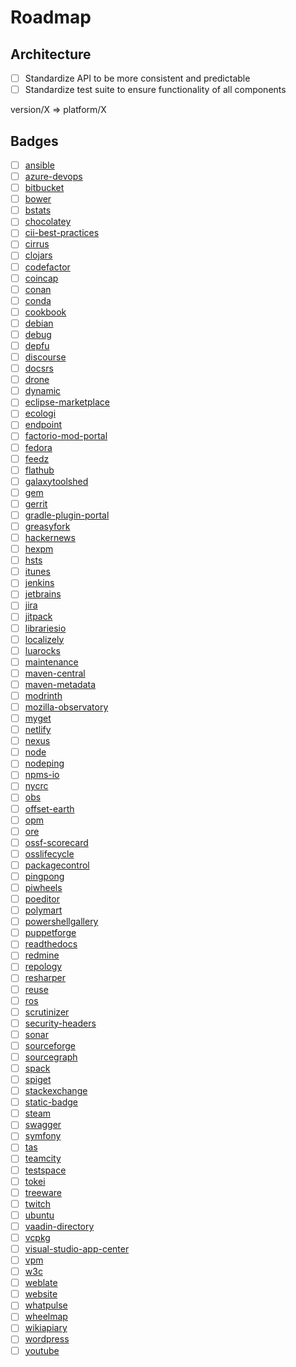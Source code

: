 # Roadmap

## Architecture

- [ ] Standardize API to be more consistent and predictable
- [ ] Standardize test suite to ensure functionality of all components

version/X => platform/X

## Badges

- [ ] [ansible](https://github.com/badges/shields/tree/master/services/ansible)
- [ ] [azure-devops](https://github.com/badges/shields/tree/master/services/azure-devops)
- [ ] [bitbucket](https://github.com/badges/shields/tree/master/services/bitbucket)
- [ ] [bower](https://github.com/badges/shields/tree/master/services/bower)
- [ ] [bstats](https://github.com/badges/shields/tree/master/services/bstats)
- [ ] [chocolatey](https://github.com/badges/shields/tree/master/services/chocolatey)
- [ ] [cii-best-practices](https://github.com/badges/shields/tree/master/services/cii-best-practices)
- [ ] [cirrus](https://github.com/badges/shields/tree/master/services/cirrus)
- [ ] [clojars](https://github.com/badges/shields/tree/master/services/clojars)
- [ ] [codefactor](https://github.com/badges/shields/tree/master/services/codefactor)
- [ ] [coincap](https://github.com/badges/shields/tree/master/services/coincap)
- [ ] [conan](https://github.com/badges/shields/tree/master/services/conan)
- [ ] [conda](https://github.com/badges/shields/tree/master/services/conda)
- [ ] [cookbook](https://github.com/badges/shields/tree/master/services/cookbook)
- [ ] [debian](https://github.com/badges/shields/tree/master/services/debian)
- [ ] [debug](https://github.com/badges/shields/tree/master/services/debug)
- [ ] [depfu](https://github.com/badges/shields/tree/master/services/depfu)
- [ ] [discourse](https://github.com/badges/shields/tree/master/services/discourse)
- [ ] [docsrs](https://github.com/badges/shields/tree/master/services/docsrs)
- [ ] [drone](https://github.com/badges/shields/tree/master/services/drone)
- [ ] [dynamic](https://github.com/badges/shields/tree/master/services/dynamic)
- [ ] [eclipse-marketplace](https://github.com/badges/shields/tree/master/services/eclipse-marketplace)
- [ ] [ecologi](https://github.com/badges/shields/tree/master/services/ecologi)
- [ ] [endpoint](https://github.com/badges/shields/tree/master/services/endpoint)
- [ ] [factorio-mod-portal](https://github.com/badges/shields/tree/master/services/factorio-mod-portal)
- [ ] [fedora](https://github.com/badges/shields/tree/master/services/fedora)
- [ ] [feedz](https://github.com/badges/shields/tree/master/services/feedz)
- [ ] [flathub](https://github.com/badges/shields/tree/master/services/flathub)
- [ ] [galaxytoolshed](https://github.com/badges/shields/tree/master/services/galaxytoolshed)
- [ ] [gem](https://github.com/badges/shields/tree/master/services/gem)
- [ ] [gerrit](https://github.com/badges/shields/tree/master/services/gerrit)
- [ ] [gradle-plugin-portal](https://github.com/badges/shields/tree/master/services/gradle-plugin-portal)
- [ ] [greasyfork](https://github.com/badges/shields/tree/master/services/greasyfork)
- [ ] [hackernews](https://github.com/badges/shields/tree/master/services/hackernews)
- [ ] [hexpm](https://github.com/badges/shields/tree/master/services/hexpm)
- [ ] [hsts](https://github.com/badges/shields/tree/master/services/hsts)
- [ ] [itunes](https://github.com/badges/shields/tree/master/services/itunes)
- [ ] [jenkins](https://github.com/badges/shields/tree/master/services/jenkins)
- [ ] [jetbrains](https://github.com/badges/shields/tree/master/services/jetbrains)
- [ ] [jira](https://github.com/badges/shields/tree/master/services/jira)
- [ ] [jitpack](https://github.com/badges/shields/tree/master/services/jitpack)
- [ ] [librariesio](https://github.com/badges/shields/tree/master/services/librariesio)
- [ ] [localizely](https://github.com/badges/shields/tree/master/services/localizely)
- [ ] [luarocks](https://github.com/badges/shields/tree/master/services/luarocks)
- [ ] [maintenance](https://github.com/badges/shields/tree/master/services/maintenance)
- [ ] [maven-central](https://github.com/badges/shields/tree/master/services/maven-central)
- [ ] [maven-metadata](https://github.com/badges/shields/tree/master/services/maven-metadata)
- [ ] [modrinth](https://github.com/badges/shields/tree/master/services/modrinth)
- [ ] [mozilla-observatory](https://github.com/badges/shields/tree/master/services/mozilla-observatory)
- [ ] [myget](https://github.com/badges/shields/tree/master/services/myget)
- [ ] [netlify](https://github.com/badges/shields/tree/master/services/netlify)
- [ ] [nexus](https://github.com/badges/shields/tree/master/services/nexus)
- [ ] [node](https://github.com/badges/shields/tree/master/services/node)
- [ ] [nodeping](https://github.com/badges/shields/tree/master/services/nodeping)
- [ ] [npms-io](https://github.com/badges/shields/tree/master/services/npms-io)
- [ ] [nycrc](https://github.com/badges/shields/tree/master/services/nycrc)
- [ ] [obs](https://github.com/badges/shields/tree/master/services/obs)
- [ ] [offset-earth](https://github.com/badges/shields/tree/master/services/offset-earth)
- [ ] [opm](https://github.com/badges/shields/tree/master/services/opm)
- [ ] [ore](https://github.com/badges/shields/tree/master/services/ore)
- [ ] [ossf-scorecard](https://github.com/badges/shields/tree/master/services/ossf-scorecard)
- [ ] [osslifecycle](https://github.com/badges/shields/tree/master/services/osslifecycle)
- [ ] [packagecontrol](https://github.com/badges/shields/tree/master/services/packagecontrol)
- [ ] [pingpong](https://github.com/badges/shields/tree/master/services/pingpong)
- [ ] [piwheels](https://github.com/badges/shields/tree/master/services/piwheels)
- [ ] [poeditor](https://github.com/badges/shields/tree/master/services/poeditor)
- [ ] [polymart](https://github.com/badges/shields/tree/master/services/polymart)
- [ ] [powershellgallery](https://github.com/badges/shields/tree/master/services/powershellgallery)
- [ ] [puppetforge](https://github.com/badges/shields/tree/master/services/puppetforge)
- [ ] [readthedocs](https://github.com/badges/shields/tree/master/services/readthedocs)
- [ ] [redmine](https://github.com/badges/shields/tree/master/services/redmine)
- [ ] [repology](https://github.com/badges/shields/tree/master/services/repology)
- [ ] [resharper](https://github.com/badges/shields/tree/master/services/resharper)
- [ ] [reuse](https://github.com/badges/shields/tree/master/services/reuse)
- [ ] [ros](https://github.com/badges/shields/tree/master/services/ros)
- [ ] [scrutinizer](https://github.com/badges/shields/tree/master/services/scrutinizer)
- [ ] [security-headers](https://github.com/badges/shields/tree/master/services/security-headers)
- [ ] [sonar](https://github.com/badges/shields/tree/master/services/sonar)
- [ ] [sourceforge](https://github.com/badges/shields/tree/master/services/sourceforge)
- [ ] [sourcegraph](https://github.com/badges/shields/tree/master/services/sourcegraph)
- [ ] [spack](https://github.com/badges/shields/tree/master/services/spack)
- [ ] [spiget](https://github.com/badges/shields/tree/master/services/spiget)
- [ ] [stackexchange](https://github.com/badges/shields/tree/master/services/stackexchange)
- [ ] [static-badge](https://github.com/badges/shields/tree/master/services/static-badge)
- [ ] [steam](https://github.com/badges/shields/tree/master/services/steam)
- [ ] [swagger](https://github.com/badges/shields/tree/master/services/swagger)
- [ ] [symfony](https://github.com/badges/shields/tree/master/services/symfony)
- [ ] [tas](https://github.com/badges/shields/tree/master/services/tas)
- [ ] [teamcity](https://github.com/badges/shields/tree/master/services/teamcity)
- [ ] [testspace](https://github.com/badges/shields/tree/master/services/testspace)
- [ ] [tokei](https://github.com/badges/shields/tree/master/services/tokei)
- [ ] [treeware](https://github.com/badges/shields/tree/master/services/treeware)
- [ ] [twitch](https://github.com/badges/shields/tree/master/services/twitch)
- [ ] [ubuntu](https://github.com/badges/shields/tree/master/services/ubuntu)
- [ ] [vaadin-directory](https://github.com/badges/shields/tree/master/services/vaadin-directory)
- [ ] [vcpkg](https://github.com/badges/shields/tree/master/services/vcpkg)
- [ ] [visual-studio-app-center](https://github.com/badges/shields/tree/master/services/visual-studio-app-center)
- [ ] [vpm](https://github.com/badges/shields/tree/master/services/vpm)
- [ ] [w3c](https://github.com/badges/shields/tree/master/services/w3c)
- [ ] [weblate](https://github.com/badges/shields/tree/master/services/weblate)
- [ ] [website](https://github.com/badges/shields/tree/master/services/website)
- [ ] [whatpulse](https://github.com/badges/shields/tree/master/services/whatpulse)
- [ ] [wheelmap](https://github.com/badges/shields/tree/master/services/wheelmap)
- [ ] [wikiapiary](https://github.com/badges/shields/tree/master/services/wikiapiary)
- [ ] [wordpress](https://github.com/badges/shields/tree/master/services/wordpress)
- [ ] [youtube](https://github.com/badges/shields/tree/master/services/youtube)
